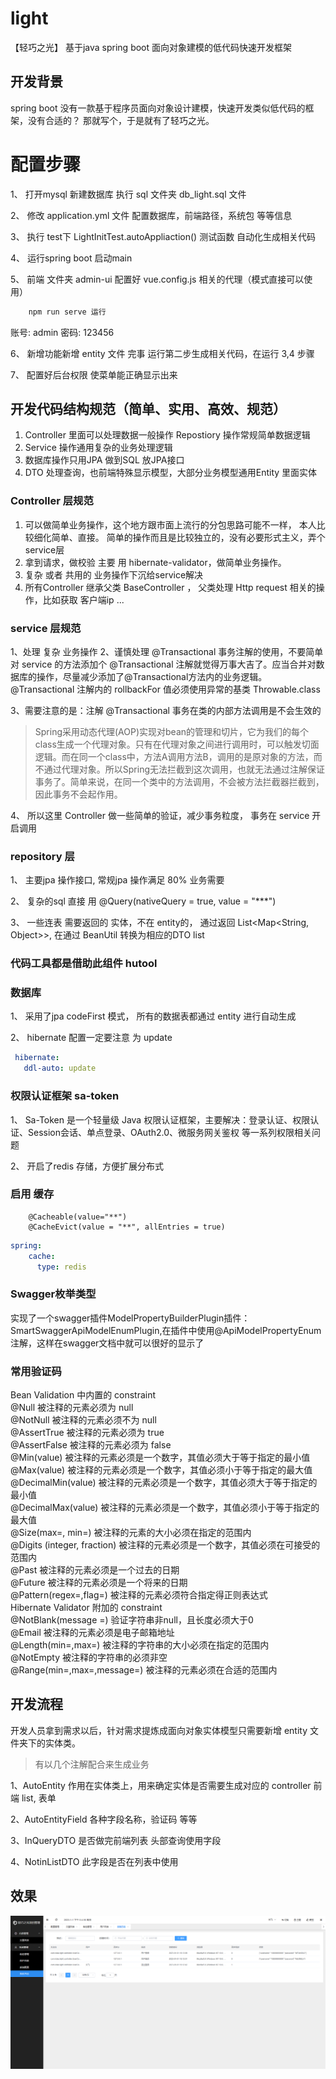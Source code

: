 # light
【轻巧之光】 基于java spring boot 面向对象建模的低代码快速开发框架

## 开发背景 

spring boot 没有一款基于程序员面向对象设计建模，快速开发类似低代码的框架，没有合适的？ 那就写个，于是就有了轻巧之光。

# 配置步骤
1、 打开mysql 新建数据库  执行 sql 文件夹 db_light.sql 文件

2、 修改 application.yml 文件 配置数据库，前端路径，系统包 等等信息

3、 执行 test下 LightInitTest.autoAppliaction() 测试函数 自动化生成相关代码

4、 运行spring boot  启动main

5、 前端 文件夹 admin-ui  配置好 vue.config.js 相关的代理（模式直接可以使用）
```javascript
    npm run serve 运行
``` 
 账号: admin  密码: 123456

6、 新增功能新增 entity 文件 完事 运行第二步生成相关代码，在运行 3,4 步骤

7、 配置好后台权限 使菜单能正确显示出来

## 开发代码结构规范（简单、实用、高效、规范）

1. Controller 里面可以处理数据一般操作 Repostiory 操作常规简单数据逻辑
2. Service 操作通用复杂的业务处理逻辑
3. 数据库操作只用JPA 做到SQL 放JPA接口
4. DTO 处理查询，也前端特殊显示模型，大部分业务模型通用Entity 里面实体


### Controller 层规范
1. 可以做简单业务操作，这个地方跟市面上流行的分包思路可能不一样， 本人比较细化简单、直接。 简单的操作而且是比较独立的，没有必要形式主义，弄个service层
2. 拿到请求，做校验 主要 用 hibernate-validator，做简单业务操作。
3. 复杂 或者 共用的 业务操作下沉给service解决
4. 所有Controller 继承父类 BaseController ， 父类处理 Http request 相关的操作，比如获取 客户端ip ...

### service 层规范
1、处理 复杂 业务操作
2、谨慎处理 @Transactional 事务注解的使用，不要简单对 service 的方法添加个 @Transactional 注解就觉得万事大吉了。应当合并对数据库的操作，尽量减少添加了@Transactional方法内的业务逻辑。
@Transactional 注解内的 rollbackFor 值必须使用异常的基类 Throwable.class

3、需要注意的是：注解 @Transactional 事务在类的内部方法调用是不会生效的

> Spring采用动态代理(AOP)实现对bean的管理和切片，它为我们的每个class生成一个代理对象。只有在代理对象之间进行调用时，可以触发切面逻辑。而在同一个class中，方法A调用方法B，调用的是原对象的方法，而不通过代理对象。所以Spring无法拦截到这次调用，也就无法通过注解保证事务了。简单来说，在同一个类中的方法调用，不会被方法拦截器拦截到，因此事务不会起作用。

4、 所以这里 Controller 做一些简单的验证，减少事务粒度， 事务在 service 开启调用

### repository 层

1、 主要jpa 操作接口, 常规jpa 操作满足 80% 业务需要

2、 复杂的sql 直接 用 @Query(nativeQuery = true, value = "***")

3、 一些连表 需要返回的 实体，不在 entity的， 通过返回 List<Map<String, Object>>, 在通过 BeanUtil 转换为相应的DTO list

###  代码工具都是借助此组件 hutool


### 数据库

1、 采用了jpa codeFirst 模式， 所有的数据表都通过 entity 进行自动生成

2、 hibernate 配置一定要注意 为 update
```yaml
 hibernate:
   ddl-auto: update
```

### 权限认证框架 sa-token

1、 Sa-Token 是一个轻量级 Java 权限认证框架，主要解决：登录认证、权限认证、Session会话、单点登录、OAuth2.0、微服务网关鉴权 等一系列权限相关问题

2、 开启了redis 存储，方便扩展分布式


### 启用  缓存

```
    @Cacheable(value="**") 
    @CacheEvict(value = "**", allEntries = true)
``` 

```yaml
spring:
    cache:
      type: redis
```

### Swagger枚举类型

实现了一个swagger插件ModelPropertyBuilderPlugin插件：SmartSwaggerApiModelEnumPlugin,在插件中使用@ApiModelPropertyEnum注解，这样在swagger文档中就可以很好的显示了


### 常用验证码

Bean Validation 中内置的 constraint     
@Null   被注释的元素必须为 null     
@NotNull    被注释的元素必须不为 null     
@AssertTrue     被注释的元素必须为 true     
@AssertFalse    被注释的元素必须为 false     
@Min(value)     被注释的元素必须是一个数字，其值必须大于等于指定的最小值     
@Max(value)     被注释的元素必须是一个数字，其值必须小于等于指定的最大值     
@DecimalMin(value)  被注释的元素必须是一个数字，其值必须大于等于指定的最小值     
@DecimalMax(value)  被注释的元素必须是一个数字，其值必须小于等于指定的最大值     
@Size(max=, min=)   被注释的元素的大小必须在指定的范围内     
@Digits (integer, fraction)     被注释的元素必须是一个数字，其值必须在可接受的范围内     
@Past   被注释的元素必须是一个过去的日期     
@Future     被注释的元素必须是一个将来的日期     
@Pattern(regex=,flag=)  被注释的元素必须符合指定得正则表达式     
Hibernate Validator 附加的 constraint     
@NotBlank(message =)   验证字符串非null，且长度必须大于0     
@Email  被注释的元素必须是电子邮箱地址     
@Length(min=,max=)  被注释的字符串的大小必须在指定的范围内     
@NotEmpty   被注释的字符串的必须非空     
@Range(min=,max=,message=)  被注释的元素必须在合适的范围内

## 开发流程

 开发人员拿到需求以后，针对需求提炼成面向对象实体模型只需要新增 entity 文件夹下的实体类。

> 有以几个注解配合来生成业务

1、AutoEntity 作用在实体类上，用来确定实体是否需要生成对应的 controller  前端 list, 表单

2、AutoEntityField 各种字段名称，验证码 等等

3、InQueryDTO 是否做完前端列表 头部查询使用字段

4、NotinListDTO 此字段是否在列表中使用

## 效果


![运行效果](https://github.com/Echosong/light/blob/main/web.png?raw=true)

